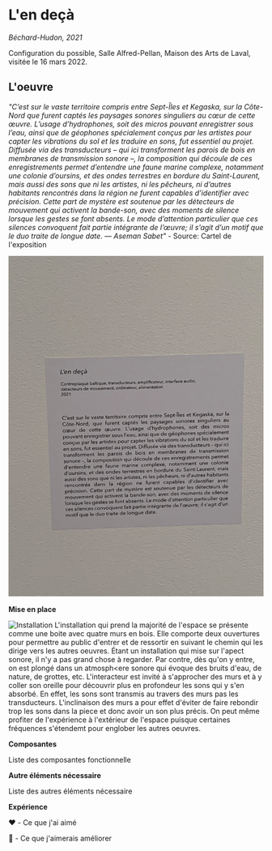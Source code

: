 # L'en deçà
*Béchard-Hudon, 2021*

Configuration du possible, Salle Alfred-Pellan, Maison des Arts de Laval, visitée le 16 mars 2022.

## L'oeuvre

*"C’est sur le vaste territoire compris entre Sept-Îles et Kegaska, sur la Côte-Nord que furent captés les paysages sonores singuliers au cœur de cette œuvre. L’usage d’hydrophones, soit des micros pouvant enregistrer sous l’eau, ainsi que de géophones spécialement conçus par les artistes pour capter les vibrations du sol et les traduire en sons, fut essentiel au projet. Diffusée via des transducteurs – qui ici transforment les parois de bois en membranes de transmission sonore –, la composition qui découle de ces enregistrements permet d’entendre une faune marine complexe, notamment une colonie d’oursins, et des ondes terrestres en bordure du Saint-Laurent, mais aussi des sons que ni les artistes, ni les pêcheurs, ni d’autres habitants rencontrés dans la région ne furent capables d’identifier avec précision. Cette part de mystère est soutenue par les détecteurs de mouvement qui activent la bande-son, avec des moments de silence lorsque les gestes se font absents. Le mode d’attention particulier que ces silences convoquent fait partie intégrante de l’œuvre; il s’agit d’un motif que le duo traite de longue date. — Aseman Sabet"* - Source: Cartel de l'exposition

![Cartel](https://github.com/RaphBarniques/portfolio_dumont_raphael_01/blob/8955a12b48e68639523ac7f65e669d8c3901aaf2/CdS_L'en%20de%C3%A7%C3%A0/medias/cartel.png)

**Mise en place**

![Installation]()
L'installation qui prend la majorité de l'espace se présente comme une boite avec quatre murs en bois. Elle comporte deux ouvertures pour permettre au public d'entrer et de ressortir en suivant le chemin qui les dirige vers les autres oeuvres. Étant un installation qui mise sur l'apect sonore, il n'y a pas grand chose à regarder. Par contre, dès qu'on y entre, on est plongé dans un atmosph<ere sonore qui évoque des bruits d'eau, de nature, de grottes, etc. L'interacteur est invité à s'approcher des murs et à y coller son oreille pour découvrir plus en profondeur les sons qui y s'en absorbé. En effet, les sons sont transmis au travers des murs pas les transducteurs. L'inclinaison des murs a pour effet d'éviter de faire rebondir trop les sons dans la piece et donc avoir un son plus précis. On peut même profiter de l'expérience à l'extérieur de l'espace puisque certaines fréquences s'étendemt pour englober les autres oeuvres.


**Composantes**

Liste des composantes fonctionnelle

**Autre éléments nécessaire**

Liste des autres éléments nécessaire

**Expérience**

❤️ - Ce que j'ai aimé
  
🤔 - Ce que j'aimerais améliorer
